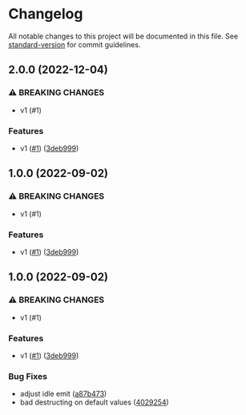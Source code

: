 # Changelog

All notable changes to this project will be documented in this file. See [standard-version](https://github.com/conventional-changelog/standard-version) for commit guidelines.

## 2.0.0 (2022-12-04)


### ⚠ BREAKING CHANGES

* v1 (#1)

### Features

* v1 ([#1](https://github.com/metcoder95/tiny-pool/issues/1)) ([3deb999](https://github.com/metcoder95/tiny-pool/commit/3deb9995cf722b6acaa4c6ffecc7704cf4e95add))

## 1.0.0 (2022-09-02)


### ⚠ BREAKING CHANGES

* v1 (#1)

### Features

* v1 ([#1](https://github.com/metcoder95/tiny-pool/issues/1)) ([3deb999](https://github.com/metcoder95/tiny-pool/commit/3deb9995cf722b6acaa4c6ffecc7704cf4e95add))

## 1.0.0 (2022-09-02)


### ⚠ BREAKING CHANGES

* v1 (#1)

### Features

* v1 ([#1](https://github.com/metcoder95/tiny-pool/issues/1)) ([3deb999](https://github.com/metcoder95/tiny-pool/commit/3deb9995cf722b6acaa4c6ffecc7704cf4e95add))


### Bug Fixes

* adjust idle emit ([a87b473](https://github.com/metcoder95/tiny-pool/commit/a87b47321d2870e1eac88a3450e7596b559477b1))
* bad destructing on default values ([4029254](https://github.com/metcoder95/tiny-pool/commit/4029254ef79bd7a345a0a57145a267f4246ddad9))
